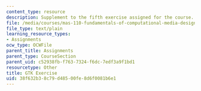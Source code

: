 ```yaml
---
content_type: resource
description: Supplement to the fifth exercise assigned for the course.
file: /media/courses/mas-110-fundamentals-of-computational-media-design-fall-2008/38f632b38c79d48500fe8d6f0081b6e1_gtkexercise.py
file_type: text/plain
learning_resource_types:
- Assignments
ocw_type: OCWFile
parent_title: Assignments
parent_type: CourseSection
parent_uid: c52938fb-f763-7324-f6dc-7edf3a9f1bd1
resourcetype: Other
title: GTK Exercise
uid: 38f632b3-8c79-d485-00fe-8d6f0081b6e1
---
```

